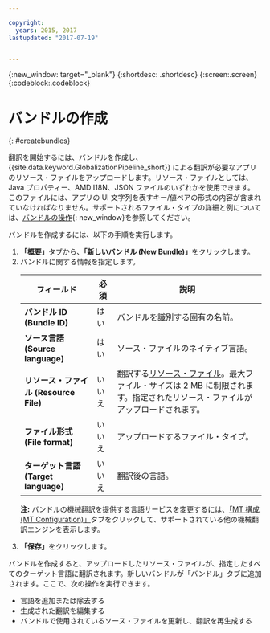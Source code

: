 ```yaml
---

copyright:
  years: 2015, 2017
lastupdated: "2017-07-19"


---
```


{:new_window: target="_blank"}
{:shortdesc: .shortdesc}
{:screen:.screen}
{:codeblock:.codeblock}

# バンドルの作成
{: #createbundles}

翻訳を開始するには、バンドルを作成し、{{site.data.keyword.GlobalizationPipeline_short}} による翻訳が必要なアプリのリソース・ファイルをアップロードします。リソース・ファイルとしては、Java プロパティー、AMD I18N、JSON ファイルのいずれかを使用できます。このファイルには、アプリの UI 文字列を表すキー/値ペアの形式の内容が含まれていなければなりません。サポートされるファイル・タイプの詳細と例については、[バンドルの操作](./bundles.html){: new_window}を参照してください。

バンドルを作成するには、以下の手順を実行します。

<ol>
<li><strong>「概要」</strong>タブから、<strong>「新しいバンドル (New Bundle)」</strong>をクリックします。</li>

<li>バンドルに関する情報を指定します。<table>
<thead>
<tr>
<th>フィールド</th>
<th>必須</th>
<th>説明</th>
</tr>
</thead>
<tbody>
<tr>
<td><strong>バンドル ID (Bundle ID)</strong></td>
<td>はい</td>
<td>バンドルを識別する固有の名前。</td>
</tr>
<tr>
<td><strong>ソース言語 (Source language)</strong></td>
<td>はい</td>
<td>ソース・ファイルのネイティブ言語。</td>
</tr>
<tr>
<td><strong>リソース・ファイル (Resource File)</strong></td>
<td>いいえ</td>
<td>翻訳する<a href=https://new-console.stage1.ng.bluemix.net/docs/services/GlobalizationPipeline/bundles.html>リソース・ファイル</a>。最大ファイル・サイズは 2 MB に制限されます。指定されたリソース・ファイルがアップロードされます。</td>
</tr>
<tr>
<td><strong>ファイル形式 (File format)</strong></td>
<td>いいえ</td>
<td>アップロードするファイル・タイプ。</td>
</tr>
<tr>
<td><strong>ターゲット言語 (Target language)</strong></td>
<td>いいえ</td>
<td>翻訳後の言語。</td>
</tr>
</tbody>
</table>

<p><strong>注:</strong> バンドルの機械翻訳を提供する言語サービスを変更するには、<a href=https://new-console.stage1.ng.bluemix.net/docs/services/GlobalizationPipeline/managing_translations.html#globalizationpipeline_service_to_service>「MT 構成 (MT Configuration)」</a>タブをクリックして、サポートされている他の機械翻訳エンジンを表示します。</p></li>

<li><strong>「保存」</strong>をクリックします。</li></ol>


バンドルを作成すると、アップロードしたリソース・ファイルが、指定したすべてのターゲット言語に翻訳されます。新しいバンドルが「バンドル」タブに追加されます。ここで、次の操作を実行できます。

* 言語を追加または除去する
* 生成された翻訳を編集する
* バンドルで使用されているソース・ファイルを更新し、翻訳を再生成する
